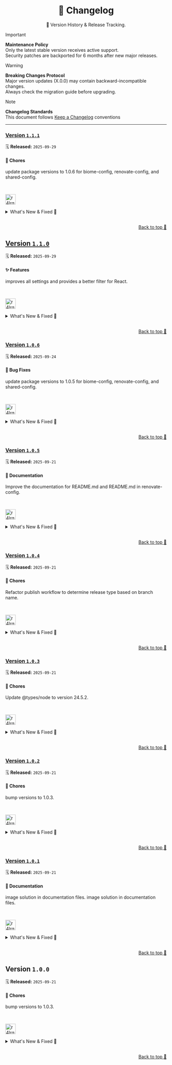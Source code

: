 <a name="changelog-top"></a>

<div align="center">
    <h1>📅 Changelog</h1>
    <p>🔎 Version History & Release Tracking.</p>
</div>

> [!IMPORTANT]
> **Maintenance Policy**  
> Only the latest stable version receives active support.  
> Security patches are backported for 6 months after new major releases.

> [!WARNING]
> **Breaking Changes Protocol**  
> Major version updates (X.0.0) may contain backward-incompatible changes.  
> Always check the migration guide before upgrading.

> [!NOTE]
> **Changelog Standards**  
> This document follows [Keep a Changelog](https://keepachangelog.com/) conventions  

---

### [Version&nbsp;`1.1.1`](https://github.com/r4lrgx/kitter/compare/v1.1.0...v1.1.1)
🗓️ **Released:** `2025-09-29`

#### 🔧 Chores

update package versions to 1.0.6 for biome-config, renovate-config, and shared-config.


<br/>

[<img width="32" height="32" title="r4lrgx" src="https://avatars.githubusercontent.com/u/153697070?v=4" />](https://github.com/r4lrgx)


<details>
<summary>What's New &amp; Fixed 🥂</summary>

#### Other tasks and maintenance

* Update package versions to 1.0.6 for biome-config, renovate-config, and shared-config ([4961356](https://github.com/r4lrgx/kitter/commit/4961356)) - by: [<img width="16" height="16" src="https://avatars.githubusercontent.com/u/153697070?v=4" /> **r4lrgx**](https://github.com/r4lrgx)

</details>


<br/>

<p align="right">
    <a href="#changelog-top">Back to top 🚩</a>
</p>

## [Version&nbsp;`1.1.0`](https://github.com/r4lrgx/kitter/compare/v1.0.6...v1.1.0)
🗓️ **Released:** `2025-09-29`

#### ✨ Features

improves all settings and provides a better filter for React.


<br/>

[<img width="32" height="32" title="r4lrgx" src="https://avatars.githubusercontent.com/u/153697070?v=4" />](https://github.com/r4lrgx)


<details>
<summary>What's New &amp; Fixed 🥂</summary>

#### New features and enhancements

* Improves all settings and provides a better filter for React ([53d7775](https://github.com/r4lrgx/kitter/commit/53d7775)) - by: [<img width="16" height="16" src="https://avatars.githubusercontent.com/u/153697070?v=4" /> **r4lrgx**](https://github.com/r4lrgx)

</details>


<br/>

<p align="right">
    <a href="#changelog-top">Back to top 🚩</a>
</p>

### [Version&nbsp;`1.0.6`](https://github.com/r4lrgx/kitter/compare/v1.0.5...v1.0.6)
🗓️ **Released:** `2025-09-24`

#### 🐛 Bug Fixes

update package versions to 1.0.5 for biome-config, renovate-config, and shared-config.


<br/>

[<img width="32" height="32" title="r4lrgx" src="https://avatars.githubusercontent.com/u/153697070?v=4" />](https://github.com/r4lrgx)


<details>
<summary>What's New &amp; Fixed 🥂</summary>

#### Resolved bugs and issues

* Update package versions to 1.0.5 for biome-config, renovate-config, and shared-config ([697e140](https://github.com/r4lrgx/kitter/commit/697e140)) - by: [<img width="16" height="16" src="https://avatars.githubusercontent.com/u/153697070?v=4" /> **r4lrgx**](https://github.com/r4lrgx)

</details>


<br/>

<p align="right">
    <a href="#changelog-top">Back to top 🚩</a>
</p>

### [Version&nbsp;`1.0.5`](https://github.com/r4lrgx/kitter/compare/v1.0.4...v1.0.5)
🗓️ **Released:** `2025-09-21`

#### 📝 Documentation

Improve the documentation for README.md and README.md in renovate-config.


<br/>

[<img width="32" height="32" title="r4lrgx" src="https://avatars.githubusercontent.com/u/153697070?v=4" />](https://github.com/r4lrgx)


<details>
<summary>What's New &amp; Fixed 🥂</summary>

#### Docs updates and improvements

* Improve the documentation for README.md and README.md in renovate-config ([9fd54b2](https://github.com/r4lrgx/kitter/commit/9fd54b2)) - by: [<img width="16" height="16" src="https://avatars.githubusercontent.com/u/153697070?v=4" /> **r4lrgx**](https://github.com/r4lrgx)

</details>


<br/>

<p align="right">
    <a href="#changelog-top">Back to top 🚩</a>
</p>

### [Version&nbsp;`1.0.4`](https://github.com/r4lrgx/kitter/compare/v1.0.3...v1.0.4)
🗓️ **Released:** `2025-09-21`

#### 🔧 Chores

Refactor publish workflow to determine release type based on branch name.


<br/>

[<img width="32" height="32" title="r4lrgx" src="https://avatars.githubusercontent.com/u/153697070?v=4" />](https://github.com/r4lrgx)


<details>
<summary>What's New &amp; Fixed 🥂</summary>

#### Other tasks and maintenance

* Refactor publish workflow to determine release type based on branch name ([aa0eeab](https://github.com/r4lrgx/kitter/commit/aa0eeab)) - by: [<img width="16" height="16" src="https://avatars.githubusercontent.com/u/153697070?v=4" /> **r4lrgx**](https://github.com/r4lrgx)

</details>


<br/>

<p align="right">
    <a href="#changelog-top">Back to top 🚩</a>
</p>

### [Version&nbsp;`1.0.3`](https://github.com/r4lrgx/kitter/compare/v1.0.2...v1.0.3)
🗓️ **Released:** `2025-09-21`

#### 🔧 Chores

Update @types/node to version 24.5.2.


<br/>

[<img width="32" height="32" title="r4lrgx" src="https://avatars.githubusercontent.com/u/153697070?v=4" />](https://github.com/r4lrgx)


<details>
<summary>What's New &amp; Fixed 🥂</summary>

#### Other tasks and maintenance

* Update @types/node to version 24.5.2 ([15e3639](https://github.com/r4lrgx/kitter/commit/15e3639)) - by: [<img width="16" height="16" src="https://avatars.githubusercontent.com/u/153697070?v=4" /> **r4lrgx**](https://github.com/r4lrgx)

</details>


<br/>

<p align="right">
    <a href="#changelog-top">Back to top 🚩</a>
</p>

### [Version&nbsp;`1.0.2`](https://github.com/r4lrgx/kitter/compare/v1.0.1...v1.0.2)
🗓️ **Released:** `2025-09-21`

#### 🔧 Chores

bump versions to 1.0.3.


<br/>

[<img width="32" height="32" title="r4lrgx" src="https://avatars.githubusercontent.com/u/153697070?v=4" />](https://github.com/r4lrgx)


<details>
<summary>What's New &amp; Fixed 🥂</summary>

#### Other tasks and maintenance

* Bump versions to 1.0.3 ([bb7aec7](https://github.com/r4lrgx/kitter/commit/bb7aec7)) - by: [<img width="16" height="16" src="https://avatars.githubusercontent.com/u/153697070?v=4" /> **r4lrgx**](https://github.com/r4lrgx)

</details>


<br/>

<p align="right">
    <a href="#changelog-top">Back to top 🚩</a>
</p>

### [Version&nbsp;`1.0.1`](https://github.com/r4lrgx/kitter/compare/v1.0.0...v1.0.1)
🗓️ **Released:** `2025-09-21`

#### 📝 Documentation

image solution in documentation files.
image solution in documentation files.


<br/>

[<img width="32" height="32" title="r4lrgx" src="https://avatars.githubusercontent.com/u/153697070?v=4" />](https://github.com/r4lrgx)


<details>
<summary>What's New &amp; Fixed 🥂</summary>

#### Docs updates and improvements

* Image solution in documentation files ([50bc952](https://github.com/r4lrgx/kitter/commit/50bc952)) - by: [<img width="16" height="16" src="https://avatars.githubusercontent.com/u/153697070?v=4" /> **r4lrgx**](https://github.com/r4lrgx)

* Image solution in documentation files ([c533c0c](https://github.com/r4lrgx/kitter/commit/c533c0c)) - by: [<img width="16" height="16" src="https://avatars.githubusercontent.com/u/153697070?v=4" /> **r4lrgx**](https://github.com/r4lrgx)

</details>


<br/>

<p align="right">
    <a href="#changelog-top">Back to top 🚩</a>
</p>

## Version&nbsp;`1.0.0`
🗓️ **Released:** `2025-09-21`

#### 🔧 Chores

bump versions to 1.0.3.


<br/>

[<img width="32" height="32" title="r4lrgx" src="https://avatars.githubusercontent.com/u/153697070?v=4" />](https://github.com/r4lrgx)


<details>
<summary>What's New &amp; Fixed 🥂</summary>

#### Other tasks and maintenance

* Bump versions to 1.0.3 ([6657a43](https://github.com/r4lrgx/kitter/commit/6657a43)) - by: [<img width="16" height="16" src="https://avatars.githubusercontent.com/u/153697070?v=4" /> **r4lrgx**](https://github.com/r4lrgx)

</details>


<br/>

<p align="right">
    <a href="#changelog-top">Back to top 🚩</a>
</p>
